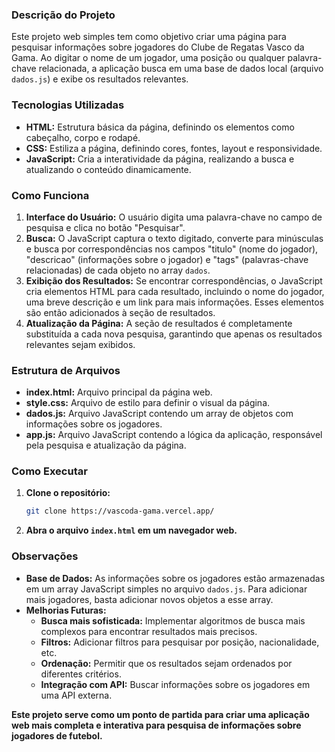### **Descrição do Projeto**

Este projeto web simples tem como objetivo criar uma página para pesquisar informações sobre jogadores do Clube de Regatas Vasco da Gama. Ao digitar o nome de um jogador, uma posição ou qualquer palavra-chave relacionada, a aplicação busca em uma base de dados local (arquivo `dados.js`) e exibe os resultados relevantes.

### **Tecnologias Utilizadas**

* **HTML:** Estrutura básica da página, definindo os elementos como cabeçalho, corpo e rodapé.
* **CSS:** Estiliza a página, definindo cores, fontes, layout e responsividade.
* **JavaScript:** Cria a interatividade da página, realizando a busca e atualizando o conteúdo dinamicamente.

### **Como Funciona**

1. **Interface do Usuário:** O usuário digita uma palavra-chave no campo de pesquisa e clica no botão "Pesquisar".
2. **Busca:** O JavaScript captura o texto digitado, converte para minúsculas e busca por correspondências nos campos "titulo" (nome do jogador), "descricao" (informações sobre o jogador) e "tags" (palavras-chave relacionadas) de cada objeto no array `dados`.
3. **Exibição dos Resultados:** Se encontrar correspondências, o JavaScript cria elementos HTML para cada resultado, incluindo o nome do jogador, uma breve descrição e um link para mais informações. Esses elementos são então adicionados à seção de resultados.
4. **Atualização da Página:** A seção de resultados é completamente substituída a cada nova pesquisa, garantindo que apenas os resultados relevantes sejam exibidos.

### **Estrutura de Arquivos**

* **index.html:** Arquivo principal da página web.
* **style.css:** Arquivo de estilo para definir o visual da página.
* **dados.js:** Arquivo JavaScript contendo um array de objetos com informações sobre os jogadores.
* **app.js:** Arquivo JavaScript contendo a lógica da aplicação, responsável pela pesquisa e atualização da página.

### **Como Executar**

1. **Clone o repositório:**
   ```bash
   git clone https://vascoda-gama.vercel.app/
   ```
2. **Abra o arquivo `index.html` em um navegador web.**

### **Observações**

* **Base de Dados:** As informações sobre os jogadores estão armazenadas em um array JavaScript simples no arquivo `dados.js`. Para adicionar mais jogadores, basta adicionar novos objetos a esse array.
* **Melhorias Futuras:**
  * **Busca mais sofisticada:** Implementar algoritmos de busca mais complexos para encontrar resultados mais precisos.
  * **Filtros:** Adicionar filtros para pesquisar por posição, nacionalidade, etc.
  * **Ordenação:** Permitir que os resultados sejam ordenados por diferentes critérios.
  * **Integração com API:** Buscar informações sobre os jogadores em uma API externa.

**Este projeto serve como um ponto de partida para criar uma aplicação web mais completa e interativa para pesquisa de informações sobre jogadores de futebol.**
